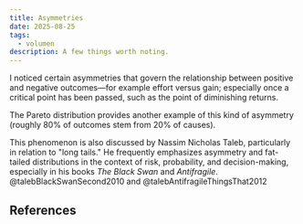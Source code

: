 ```yaml
---
title: Asymmetries
date: 2025-08-25
tags:
  - volumen
description: A few things worth noting.
---
```


I noticed certain asymmetries that govern the relationship between positive and negative outcomes—for example effort versus gain; especially once a critical point has been passed, such as the point of diminishing returns.

The Pareto distribution provides another example of this kind of asymmetry (roughly 80% of outcomes stem from 20% of causes).

This phenomenon is also discussed by Nassim Nicholas Taleb, particularly in relation to "long tails." He frequently emphasizes asymmetry and fat-tailed distributions in the context of risk, probability, and decision-making, especially in his books *The Black Swan* and *Antifragile*. @talebBlackSwanSecond2010 and @talebAntifragileThingsThat2012

## References
